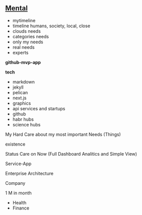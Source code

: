 ## [Mental](pre.html)

- mytimeline
- timeline humans, society, local, close
- clouds needs
- categories needs
- only my needs
- real needs
- experts

**github-mvp-app**


**tech**
- markdown
- jekyll
- pelican
- next.js
- graphics
- api services and startups
- github
- habr hubs
- science hubs

My Hard Care about my most important Needs (Things)

existence

Status  Care on Now (Full Dashboard Analitics and Simple View)

Service-App

Enterprise Architecture

Company

1 M in month

- Health
- Finance
